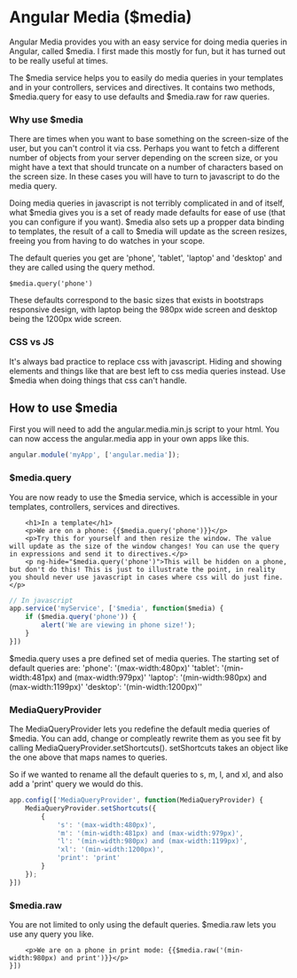 # Angular Media ($media)

Angular Media provides you with an easy service for doing media queries in Angular, called $media. I first made this mostly for fun, but it has turned out to be really useful at times.

The $media service helps you to easily do media queries in your templates and in your controllers, services and directives. It contains two methods, $media.query for easy to use defaults and $media.raw for raw queries.


### Why use $media
There are times when you want to base something on the screen-size of the user, but you can't control it via css. Perhaps you want to fetch a different number of objects from your server depending on the screen size, or you might have a text that should truncate on a number of characters based on the screen size. In these cases you will have to turn to javascript to do the media query.

Doing media queries in javascript is not terribly complicated in and of itself, what $media gives you is a set of ready made defaults for ease of use (that you can configure if you want). $media also sets up a propper data binding to templates, the result of a call to $media will update as the screen resizes, freeing you from having to do watches in your scope.

The default queries you get are 'phone', 'tablet', 'laptop' and 'desktop' and they are called using the query method.

```
$media.query('phone')
```

These defaults correspond to the basic sizes that exists in bootstraps responsive design, with laptop being the 980px wide screen and desktop being the 1200px wide screen.


### CSS vs JS
It's always bad practice to replace css with javascript. Hiding and showing elements and things like that are best left to css media queries instead. Use $media when doing things that css can't handle.


## How to use $media
First you will need to add the angular.media.min.js script to your html.
You can now access the angular.media app in your own apps like this.

```javascript
angular.module('myApp', ['angular.media']);
```


### $media.query
You are now ready to use the $media service, which is accessible in your templates, controllers, services and directives.

```
    <h1>In a template</h1>
    <p>We are on a phone: {{$media.query('phone')}}</p>
    <p>Try this for yourself and then resize the window. The value will update as the size of the window changes! You can use the query in expressions and send it to directives.</p>
    <p ng-hide="$media.query('phone')">This will be hidden on a phone, but don't do this! This is just to illustrate the point, in reality you should never use javascript in cases where css will do just fine.</p>

```

```javascript
// In javascript
app.service('myService', ['$media', function($media) {
    if ($media.query('phone')) {
        alert('We are viewing in phone size!');
    }
}])
```

$media.query uses a pre defined set of media queries. The starting set of default queries are:
'phone': '(max-width:480px)'
'tablet': '(min-width:481px) and (max-width:979px)'
'laptop': '(min-width:980px) and (max-width:1199px)'
'desktop': '(min-width:1200px)''


### MediaQueryProvider
The MediaQueryProvider lets you redefine the default media queries of $media. You can add, change or compleatly rewrite them as you see fit by calling MediaQueryProvider.setShortcuts(). setShortcuts takes an object like the one above that maps names to queries.

So if we wanted to rename all the default queries to s, m, l, and xl, and also add a 'print' query we would do this.

```javascript
app.config(['MediaQueryProvider', function(MediaQueryProvider) {
    MediaQueryProvider.setShortcuts({
        {
            's': '(max-width:480px)',
            'm': '(min-width:481px) and (max-width:979px)',
            'l': '(min-width:980px) and (max-width:1199px)',
            'xl': '(min-width:1200px)',
            'print': 'print'
        }
    });
}])
```


### $media.raw
You are not limited to only using the default queries. $media.raw lets you use any query you like.

```
    <p>We are on a phone in print mode: {{$media.raw('(min-width:980px) and print')}}</p>
}])
```
